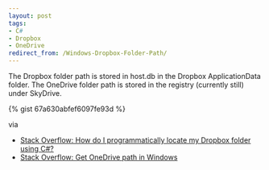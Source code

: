 ```yaml
---
layout: post
tags: 
- C# 
- Dropbox 
- OneDrive
redirect_from: /Windows-Dropbox-Folder-Path/
---
```

The Dropbox folder path is stored in host.db in the Dropbox ApplicationData folder. The OneDrive folder path is stored in the registry (currently still) under SkyDrive.

{% gist 67a630abfef6097fe93d %}

via 

- [Stack Overflow: How do I programmatically locate my Dropbox folder using C#?](http://stackoverflow.com/questions/9660280/)
- [Stack Overflow: Get OneDrive path in Windows](http://stackoverflow.com/questions/26771265/)
